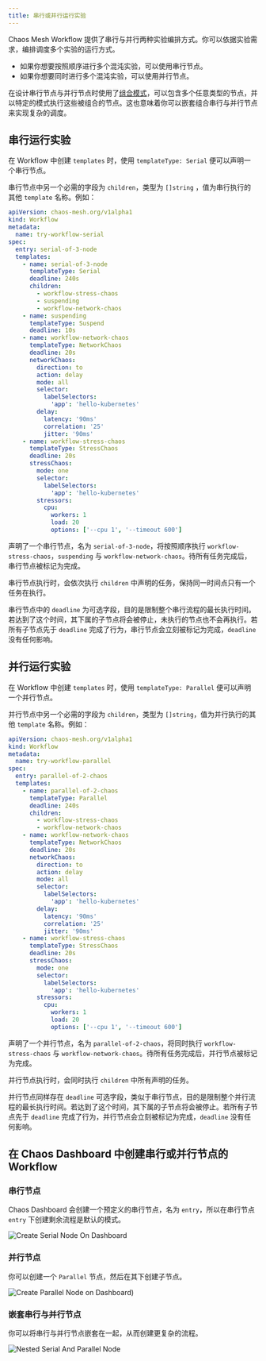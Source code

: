 ```yaml
---
title: 串行或并行运行实验
---
```


Chaos Mesh Workflow 提供了串行与并行两种实验编排方式。你可以依据实验需求，编排调度多个实验的运行方式。

- 如果你想要按照顺序进行多个混沌实验，可以使用串行节点。
- 如果你想要同时进行多个混沌实验，可以使用并行节点。

在设计串行节点与并行节点时使用了[组合模式](https://en.wikipedia.org/wiki/Composite_pattern)，可以包含多个任意类型的节点，并以特定的模式执行这些被组合的节点。这也意味着你可以嵌套组合串行与并行节点来实现复杂的调度。

## 串行运行实验

在 Workflow 中创建 `templates` 时，使用 `templateType: Serial` 便可以声明一个串行节点。

串行节点中另一个必需的字段为 `children`，类型为 `[]string` ，值为串行执行的其他 `template` 名称。例如：

```yaml
apiVersion: chaos-mesh.org/v1alpha1
kind: Workflow
metadata:
  name: try-workflow-serial
spec:
  entry: serial-of-3-node
  templates:
    - name: serial-of-3-node
      templateType: Serial
      deadline: 240s
      children:
        - workflow-stress-chaos
        - suspending
        - workflow-network-chaos
    - name: suspending
      templateType: Suspend
      deadline: 10s
    - name: workflow-network-chaos
      templateType: NetworkChaos
      deadline: 20s
      networkChaos:
        direction: to
        action: delay
        mode: all
        selector:
          labelSelectors:
            'app': 'hello-kubernetes'
        delay:
          latency: '90ms'
          correlation: '25'
          jitter: '90ms'
    - name: workflow-stress-chaos
      templateType: StressChaos
      deadline: 20s
      stressChaos:
        mode: one
        selector:
          labelSelectors:
            'app': 'hello-kubernetes'
        stressors:
          cpu:
            workers: 1
            load: 20
            options: ['--cpu 1', '--timeout 600']
```

声明了一个串行节点，名为 `serial-of-3-node`，将按照顺序执行 `workflow-stress-chaos`，`suspending` 与 `workflow-network-chaos`。待所有任务完成后，串行节点被标记为完成。

串行节点执行时，会依次执行 `children` 中声明的任务，保持同一时间点只有一个任务在执行。

串行节点中的 `deadline` 为可选字段，目的是限制整个串行流程的最长执行时间。若达到了这个时间，其下属的子节点将会被停止，未执行的节点也不会再执行。若所有子节点先于 `deadline` 完成了行为，串行节点会立刻被标记为完成，`deadline` 没有任何影响。

## 并行运行实验

在 Workflow 中创建 `templates` 时，使用 `templateType: Parallel` 便可以声明一个并行节点。

并行节点中另一个必需的字段为 `children`，类型为 `[]string`，值为并行执行的其他 `template` 名称。例如：

```yaml
apiVersion: chaos-mesh.org/v1alpha1
kind: Workflow
metadata:
  name: try-workflow-parallel
spec:
  entry: parallel-of-2-chaos
  templates:
    - name: parallel-of-2-chaos
      templateType: Parallel
      deadline: 240s
      children:
        - workflow-stress-chaos
        - workflow-network-chaos
    - name: workflow-network-chaos
      templateType: NetworkChaos
      deadline: 20s
      networkChaos:
        direction: to
        action: delay
        mode: all
        selector:
          labelSelectors:
            'app': 'hello-kubernetes'
        delay:
          latency: '90ms'
          correlation: '25'
          jitter: '90ms'
    - name: workflow-stress-chaos
      templateType: StressChaos
      deadline: 20s
      stressChaos:
        mode: one
        selector:
          labelSelectors:
            'app': 'hello-kubernetes'
        stressors:
          cpu:
            workers: 1
            load: 20
            options: ['--cpu 1', '--timeout 600']
```

声明了一个并行节点，名为 `parallel-of-2-chaos`，将同时执行 `workflow-stress-chaos` 与 `workflow-network-chaos`。待所有任务完成后，并行节点被标记为完成。

并行节点执行时，会同时执行 `children` 中所有声明的任务。

并行节点同样存在 `deadline` 可选字段，类似于串行节点，目的是限制整个并行流程的最长执行时间。若达到了这个时间，其下属的子节点将会被停止。若所有子节点先于 `deadline` 完成了行为，并行节点会立刻被标记为完成，`deadline` 没有任何影响。

## 在 Chaos Dashboard 中创建串行或并行节点的 Workflow

### 串行节点

Chaos Dashboard 会创建一个预定义的串行节点，名为 `entry`，所以在串行节点 `entry` 下创建剩余流程是默认的模式。

![Create Serial Node On Dashboard](./img/create-serial-node-on-dashboard.png)

### 并行节点

你可以创建一个 `Parallel` 节点，然后在其下创建子节点。

![Create Parallel Node on Dashboard](./img/create-parallel-node-on-dashboard.png))

### 嵌套串行与并行节点

你可以将串行与并行节点嵌套在一起，从而创建更复杂的流程。

![Nested Serial And Parallel Node](./img/nested-serial-and-parallel.png)
